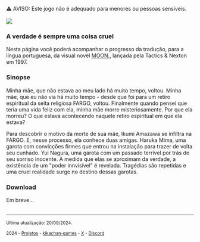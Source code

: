 ⚠️ AVISO: Este jogo não é adequado para menores ou pessoas sensíveis.
<br/>
<br/>
<img src="https://kikachangames.github.io/moon/cover_moon.jpg">

<h3>A verdade é sempre uma coisa cruel</h3>
<p>Nesta página você poderá acompanhar o progresso da tradução, para a língua portuguesa, da visual novel <a href="https://vndb.org/v15" target="_blank">MOON.</a>, lançada pela Tactics & Nexton em 1997.</p>

<h3>Sinopse</h3>
Minha mãe, que não estava ao meu lado há muito tempo, voltou. Minha mãe, que eu não via há muito tempo - desde que foi para um retiro espiritual da seita religiosa FARGO, voltou. Finalmente quando pensei que teria uma vida feliz com ela, minha mãe morre misteriosamente.
Por que ela morreu? O que estava acontecendo naquele retiro espiritual em que ela estava?

Para descobrir o motivo da morte de sua mãe, Ikumi Amazawa se infiltra na FARGO. E, nesse processo, ela conhece duas amigas. Haruka Mima, uma garota com convicções firmes que entrou na instalação para trazer de volta seu cunhado. Yui Nagura, uma garota com um passado terrível por trás de seu sorriso inocente. À medida que elas se aproximam da verdade, a existência de um "poder innvisível" é revelada. Tragédias são repetidas e uma cruel realidade surge no destino dessas garotas.

<h3>Download</h3>
Em breve...
<br/>
<br/>


<hr>
<p><small>Última atualização: 20/09/2024.</small></p>
<p><small>2024 - <a href="https://kikachangames.github.io/projetos/">Projetos</a> - <a href="https://kikachan-games.itch.io/" target="_blank">kikachan-games</a> - <a href="https://twitter.com/kikachangames/" target="_blank">X</a> - <a href="https://discord.gg/jsm8yKtu2E" target="_blank">Discord</a></small></p>
